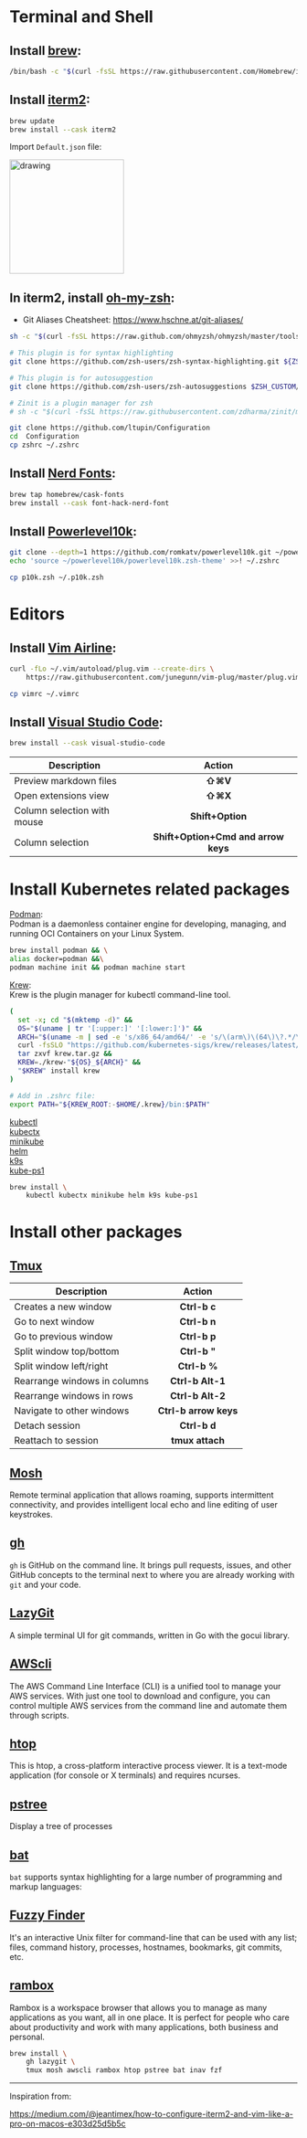 # Terminal and Shell

## Install [brew](https://brew.sh/):  
```bash
/bin/bash -c "$(curl -fsSL https://raw.githubusercontent.com/Homebrew/install/HEAD/install.sh)"
```

## Install [iterm2](https://iterm2.com/):  
```bash
brew update
brew install --cask iterm2
```

Import `Default.json` file:  

<img src="iterm2.png" alt="drawing" width="200"/>

## In iterm2, install [oh-my-zsh](https://ohmyz.sh/#install):  
- Git Aliases Cheatsheet: https://www.hschne.at/git-aliases/
```bash
sh -c "$(curl -fsSL https://raw.github.com/ohmyzsh/ohmyzsh/master/tools/install.sh)"

# This plugin is for syntax highlighting
git clone https://github.com/zsh-users/zsh-syntax-highlighting.git ${ZSH_CUSTOM:-~/.oh-my-zsh/custom}/plugins/zsh-syntax-highlighting

# This plugin is for autosuggestion
git clone https://github.com/zsh-users/zsh-autosuggestions $ZSH_CUSTOM/plugins/zsh-autosuggestions

# Zinit is a plugin manager for zsh
# sh -c "$(curl -fsSL https://raw.githubusercontent.com/zdharma/zinit/master/doc/install.sh)"

git clone https://github.com/ltupin/Configuration
cd  Configuration
cp zshrc ~/.zshrc
```

## Install [Nerd Fonts](https://github.com/ryanoasis/nerd-fonts#option-4-homebrew-fonts):
```bash
brew tap homebrew/cask-fonts
brew install --cask font-hack-nerd-font
```

## Install [Powerlevel10k](https://github.com/romkatv/powerlevel10k):
```bash
git clone --depth=1 https://github.com/romkatv/powerlevel10k.git ~/powerlevel10k
echo 'source ~/powerlevel10k/powerlevel10k.zsh-theme' >>! ~/.zshrc	

cp p10k.zsh ~/.p10k.zsh	
```

# Editors

## Install [Vim Airline](https://github.com/vim-airline/vim-airline):
```bash
curl -fLo ~/.vim/autoload/plug.vim --create-dirs \
    https://raw.githubusercontent.com/junegunn/vim-plug/master/plug.vim

cp vimrc ~/.vimrc
```

## Install [Visual Studio Code](https://code.visualstudio.com/):
```bash
brew install --cask visual-studio-code
```
| Description                   | Action                                |
|-------------------------------|:-------------------------------------:|
| Preview markdown files 		| **⇧⌘V**								|
| Open extensions view	 		| **⇧⌘X**								|
| Column selection with mouse 	| **Shift+Option**						|
| Column selection	 			| **Shift+Option+Cmd and arrow keys**	|

# Install Kubernetes related packages  

[Podman](https://podman.io/):  
Podman is a daemonless container engine for developing, managing, and running OCI Containers on your Linux System.  

```bash
brew install podman && \
alias docker=podman &&\
podman machine init && podman machine start
```	

[Krew](https://krew.sigs.k8s.io/):  
Krew is the plugin manager for kubectl command-line tool.

```bash
(
  set -x; cd "$(mktemp -d)" &&
  OS="$(uname | tr '[:upper:]' '[:lower:]')" &&
  ARCH="$(uname -m | sed -e 's/x86_64/amd64/' -e 's/\(arm\)\(64\)\?.*/\1\2/' -e 's/aarch64$/arm64/')" &&
  curl -fsSLO "https://github.com/kubernetes-sigs/krew/releases/latest/download/krew.tar.gz" &&
  tar zxvf krew.tar.gz &&
  KREW=./krew-"${OS}_${ARCH}" &&
  "$KREW" install krew
)

# Add in .zshrc file:
export PATH="${KREW_ROOT:-$HOME/.krew}/bin:$PATH"
```

 [kubectl]()  
 [kubectx]()  
 [minikube]()  
 [helm]()  
 [k9s]()  
 [kube-ps1]()  

```bash
brew install \
	kubectl kubectx minikube helm k9s kube-ps1
```	

# Install other packages

## [Tmux]()
| Description                  | Action                 |
|------------------------------|:----------------------:|
| Creates a new window         | **Ctrl-b c**           |
| Go to next window            | **Ctrl-b n**           |
| Go to previous window        | **Ctrl-b p**           |
| Split window top/bottom      | **Ctrl-b "**           |
| Split window left/right      | **Ctrl-b %**           |
| Rearrange windows in columns | **Ctrl-b Alt-1**       |
| Rearrange windows in rows    | **Ctrl-b Alt-2**       |
| Navigate to other windows	   | **Ctrl-b arrow keys**  |
| Detach session			   | **Ctrl-b d**           |
| Reattach to session		   | **tmux attach**        |


## [Mosh](https://mosh.org/#getting)
Remote terminal application that allows roaming, supports intermittent connectivity, and provides intelligent local echo and line editing of user keystrokes.

## [gh](https://github.com/cli/cli)  
`gh` is GitHub on the command line. It brings pull requests, issues, and other GitHub concepts to the terminal next to where you are already working with `git` and your code.

## [LazyGit](https://github.com/jesseduffield/lazygit)  
A simple terminal UI for git commands, written in Go with the gocui library.

## [AWScli](https://aws.amazon.com/cli/)  
The AWS Command Line Interface (CLI) is a unified tool to manage your AWS services. With just one tool to download and configure, you can control multiple AWS services from the command line and automate them through scripts.

## [htop](https://htop.dev/)  
 This is htop, a cross-platform interactive process viewer. It is a text-mode application (for console or X terminals) and requires ncurses. 

## [pstree](https://man7.org/linux/man-pages/man1/pstree.1.html)  
Display a tree of processes

## [bat](https://github.com/sharkdp/bat) 
`bat` supports syntax highlighting for a large number of programming and markup languages:

## [Fuzzy Finder](https://github.com/junegunn/fzf) 
It's an interactive Unix filter for command-line that can be used with any list; files, command history, processes, hostnames, bookmarks, git commits, etc.

## [rambox](https://rambox.app/#home)  
Rambox is a workspace browser that allows you to manage as many applications as you want, all in one place. It is perfect for people who care about productivity and work with many applications, both business and personal.

```bash
brew install \
	gh lazygit \
	tmux mosh awscli rambox htop pstree bat inav fzf
```	
---
Inspiration from:  

https://medium.com/@jeantimex/how-to-configure-iterm2-and-vim-like-a-pro-on-macos-e303d25d5b5c
